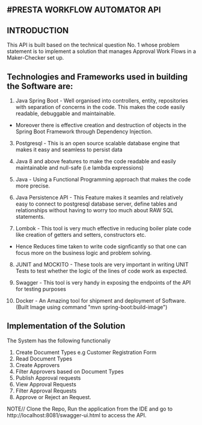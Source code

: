 
#PRESTA WORKFLOW AUTOMATOR API
--------------------------

INTRODUCTION
-------------

This API is built based on the technical question No. 1 whose problem statement is to implement 
a solution that manages Approval Work Flows in a Maker-Checker set up.

Technologies and Frameworks used in building the Software are:
---------------------------------------------------------------
1. Java Spring Boot - Well organised into controllers, entity, repositories with separation of concerns in the code. This makes
the code easily readable, debuggable and maintainable.
 - Moreover there is effective creation and destruction of objects in the Spring Boot Framework through Dependency Injection.
3. Postgresql - This is an open source scalable database engine that makes it easy and seamless to persist data
4. Java 8 and above features to make the code readable and easily maintainable and null-safe (i.e lambda expressions)
5. Java - Using a Functional Programming approach that makes the code more precise.
6. Java Persistence API - This Feature makes it seamles and relatively easy to connect to postgresql database server, 
define tables and relationships without having to worry too much about RAW SQL statements.

7. Lombok - This tool is very much effective in reducing boiler plate code like creation of getters and setters, constructors etc. 
- Hence Reduces time taken to write code signficantly so that one can focus more on the business logic and problem solving.

8. JUNIT and MOCKITO - These tools are very important in writing UNIT Tests to test whether the logic of the lines of code work as expected.

8. Swagger - This tool is very handy in exposing the endpoints of the API for testing purposes 
9. Docker - An Amazing tool for shipment and deployment of Software.
    (Built Image using command "mvn spring-boot:build-image")





Implementation of the Solution
------------------------------

The System has the following functionaliy
1. Create Document Types e.g Customer Registration Form
2. Read Document Types
3. Create Approvers
4. Filter Approvers based on Document Types
5. Publish Approval requests
6. View  Approval Requests
7. Filter Approval Requests
8. Approve or Reject an Request.

NOTE//
Clone the Repo, Run the application from the IDE and go to http://localhost:8081/swagger-ui.html to access the API.





